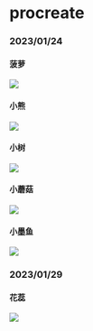 # procreate

### 2023/01/24

#### 菠萝

![](https://6.z.wiki/autoupload/20230125/Xwak.1668X2388-IMG_0083.PNG)

#### 小熊

![](https://2.z.wiki/autoupload/20230125/vHP9.1668X2388-IMG_0082.PNG)

#### 小树

![](https://9.z.wiki/autoupload/20230125/DzFu.1668X2388-IMG_0081.PNG)

#### 小蘑菇

![](https://9.z.wiki/autoupload/20230125/JzJZ.1668X2388-IMG_0080.PNG)

#### 小墨鱼

![](https://8.z.wiki/autoupload/20230125/5CgH.1668X2388-IMG_0079.PNG)

### 2023/01/29

####  花蕊

![](https://8.z.wiki/autoupload/20230129/D5Jv.1668X2388-未命名作品_2.jpg)
